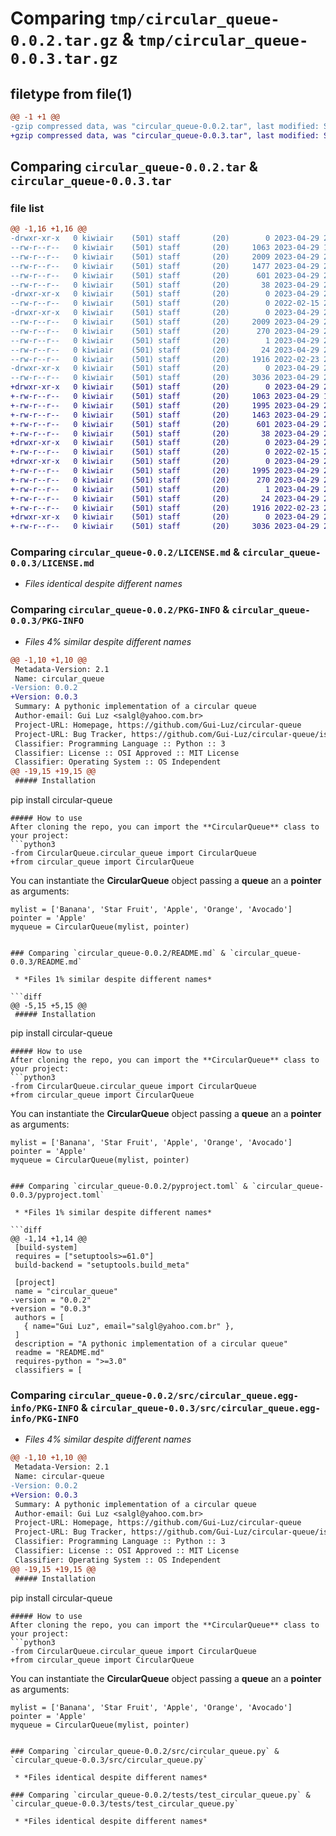 # Comparing `tmp/circular_queue-0.0.2.tar.gz` & `tmp/circular_queue-0.0.3.tar.gz`

## filetype from file(1)

```diff
@@ -1 +1 @@
-gzip compressed data, was "circular_queue-0.0.2.tar", last modified: Sat Apr 29 21:13:05 2023, max compression
+gzip compressed data, was "circular_queue-0.0.3.tar", last modified: Sat Apr 29 21:19:26 2023, max compression
```

## Comparing `circular_queue-0.0.2.tar` & `circular_queue-0.0.3.tar`

### file list

```diff
@@ -1,16 +1,16 @@
-drwxr-xr-x   0 kiwiair    (501) staff       (20)        0 2023-04-29 21:13:05.292709 circular_queue-0.0.2/
--rw-r--r--   0 kiwiair    (501) staff       (20)     1063 2023-04-29 16:01:30.000000 circular_queue-0.0.2/LICENSE.md
--rw-r--r--   0 kiwiair    (501) staff       (20)     2009 2023-04-29 21:13:05.292430 circular_queue-0.0.2/PKG-INFO
--rw-r--r--   0 kiwiair    (501) staff       (20)     1477 2023-04-29 21:08:17.000000 circular_queue-0.0.2/README.md
--rw-r--r--   0 kiwiair    (501) staff       (20)      601 2023-04-29 21:12:51.000000 circular_queue-0.0.2/pyproject.toml
--rw-r--r--   0 kiwiair    (501) staff       (20)       38 2023-04-29 21:13:05.292791 circular_queue-0.0.2/setup.cfg
-drwxr-xr-x   0 kiwiair    (501) staff       (20)        0 2023-04-29 21:13:05.290641 circular_queue-0.0.2/src/
--rw-r--r--   0 kiwiair    (501) staff       (20)        0 2022-02-15 23:10:08.000000 circular_queue-0.0.2/src/__init__.py
-drwxr-xr-x   0 kiwiair    (501) staff       (20)        0 2023-04-29 21:13:05.291700 circular_queue-0.0.2/src/circular_queue.egg-info/
--rw-r--r--   0 kiwiair    (501) staff       (20)     2009 2023-04-29 21:13:05.000000 circular_queue-0.0.2/src/circular_queue.egg-info/PKG-INFO
--rw-r--r--   0 kiwiair    (501) staff       (20)      270 2023-04-29 21:13:05.000000 circular_queue-0.0.2/src/circular_queue.egg-info/SOURCES.txt
--rw-r--r--   0 kiwiair    (501) staff       (20)        1 2023-04-29 21:13:05.000000 circular_queue-0.0.2/src/circular_queue.egg-info/dependency_links.txt
--rw-r--r--   0 kiwiair    (501) staff       (20)       24 2023-04-29 21:13:05.000000 circular_queue-0.0.2/src/circular_queue.egg-info/top_level.txt
--rw-r--r--   0 kiwiair    (501) staff       (20)     1916 2022-02-23 20:51:22.000000 circular_queue-0.0.2/src/circular_queue.py
-drwxr-xr-x   0 kiwiair    (501) staff       (20)        0 2023-04-29 21:13:05.291961 circular_queue-0.0.2/tests/
--rw-r--r--   0 kiwiair    (501) staff       (20)     3036 2023-04-29 20:39:44.000000 circular_queue-0.0.2/tests/test_circular_queue.py
+drwxr-xr-x   0 kiwiair    (501) staff       (20)        0 2023-04-29 21:19:26.078475 circular_queue-0.0.3/
+-rw-r--r--   0 kiwiair    (501) staff       (20)     1063 2023-04-29 16:01:30.000000 circular_queue-0.0.3/LICENSE.md
+-rw-r--r--   0 kiwiair    (501) staff       (20)     1995 2023-04-29 21:19:26.078116 circular_queue-0.0.3/PKG-INFO
+-rw-r--r--   0 kiwiair    (501) staff       (20)     1463 2023-04-29 21:18:17.000000 circular_queue-0.0.3/README.md
+-rw-r--r--   0 kiwiair    (501) staff       (20)      601 2023-04-29 21:18:17.000000 circular_queue-0.0.3/pyproject.toml
+-rw-r--r--   0 kiwiair    (501) staff       (20)       38 2023-04-29 21:19:26.078581 circular_queue-0.0.3/setup.cfg
+drwxr-xr-x   0 kiwiair    (501) staff       (20)        0 2023-04-29 21:19:26.076101 circular_queue-0.0.3/src/
+-rw-r--r--   0 kiwiair    (501) staff       (20)        0 2022-02-15 23:10:08.000000 circular_queue-0.0.3/src/__init__.py
+drwxr-xr-x   0 kiwiair    (501) staff       (20)        0 2023-04-29 21:19:26.077337 circular_queue-0.0.3/src/circular_queue.egg-info/
+-rw-r--r--   0 kiwiair    (501) staff       (20)     1995 2023-04-29 21:19:26.000000 circular_queue-0.0.3/src/circular_queue.egg-info/PKG-INFO
+-rw-r--r--   0 kiwiair    (501) staff       (20)      270 2023-04-29 21:19:26.000000 circular_queue-0.0.3/src/circular_queue.egg-info/SOURCES.txt
+-rw-r--r--   0 kiwiair    (501) staff       (20)        1 2023-04-29 21:19:26.000000 circular_queue-0.0.3/src/circular_queue.egg-info/dependency_links.txt
+-rw-r--r--   0 kiwiair    (501) staff       (20)       24 2023-04-29 21:19:26.000000 circular_queue-0.0.3/src/circular_queue.egg-info/top_level.txt
+-rw-r--r--   0 kiwiair    (501) staff       (20)     1916 2022-02-23 20:51:22.000000 circular_queue-0.0.3/src/circular_queue.py
+drwxr-xr-x   0 kiwiair    (501) staff       (20)        0 2023-04-29 21:19:26.077713 circular_queue-0.0.3/tests/
+-rw-r--r--   0 kiwiair    (501) staff       (20)     3036 2023-04-29 20:39:44.000000 circular_queue-0.0.3/tests/test_circular_queue.py
```

### Comparing `circular_queue-0.0.2/LICENSE.md` & `circular_queue-0.0.3/LICENSE.md`

 * *Files identical despite different names*

### Comparing `circular_queue-0.0.2/PKG-INFO` & `circular_queue-0.0.3/PKG-INFO`

 * *Files 4% similar despite different names*

```diff
@@ -1,10 +1,10 @@
 Metadata-Version: 2.1
 Name: circular_queue
-Version: 0.0.2
+Version: 0.0.3
 Summary: A pythonic implementation of a circular queue
 Author-email: Gui Luz <salgl@yahoo.com.br>
 Project-URL: Homepage, https://github.com/Gui-Luz/circular-queue
 Project-URL: Bug Tracker, https://github.com/Gui-Luz/circular-queue/issues
 Classifier: Programming Language :: Python :: 3
 Classifier: License :: OSI Approved :: MIT License
 Classifier: Operating System :: OS Independent
@@ -19,15 +19,15 @@
 ##### Installation
 ```
 pip install circular-queue
 ```
 ##### How to use
 After cloning the repo, you can import the **CircularQueue** class to your project:
 ```python3
-from CircularQueue.circular_queue import CircularQueue
+from circular_queue import CircularQueue
 ```
 You can instantiate the **CircularQueue** object passing a **queue** an a **pointer** as arguments:
 ```python3
 mylist = ['Banana', 'Star Fruit', 'Apple', 'Orange', 'Avocado']
 pointer = 'Apple'
 myqueue = CircularQueue(mylist, pointer)
 ```
```

### Comparing `circular_queue-0.0.2/README.md` & `circular_queue-0.0.3/README.md`

 * *Files 1% similar despite different names*

```diff
@@ -5,15 +5,15 @@
 ##### Installation
 ```
 pip install circular-queue
 ```
 ##### How to use
 After cloning the repo, you can import the **CircularQueue** class to your project:
 ```python3
-from CircularQueue.circular_queue import CircularQueue
+from circular_queue import CircularQueue
 ```
 You can instantiate the **CircularQueue** object passing a **queue** an a **pointer** as arguments:
 ```python3
 mylist = ['Banana', 'Star Fruit', 'Apple', 'Orange', 'Avocado']
 pointer = 'Apple'
 myqueue = CircularQueue(mylist, pointer)
 ```
```

### Comparing `circular_queue-0.0.2/pyproject.toml` & `circular_queue-0.0.3/pyproject.toml`

 * *Files 1% similar despite different names*

```diff
@@ -1,14 +1,14 @@
 [build-system]
 requires = ["setuptools>=61.0"]
 build-backend = "setuptools.build_meta"
 
 [project]
 name = "circular_queue"
-version = "0.0.2"
+version = "0.0.3"
 authors = [
   { name="Gui Luz", email="salgl@yahoo.com.br" },
 ]
 description = "A pythonic implementation of a circular queue"
 readme = "README.md"
 requires-python = ">=3.0"
 classifiers = [
```

### Comparing `circular_queue-0.0.2/src/circular_queue.egg-info/PKG-INFO` & `circular_queue-0.0.3/src/circular_queue.egg-info/PKG-INFO`

 * *Files 4% similar despite different names*

```diff
@@ -1,10 +1,10 @@
 Metadata-Version: 2.1
 Name: circular-queue
-Version: 0.0.2
+Version: 0.0.3
 Summary: A pythonic implementation of a circular queue
 Author-email: Gui Luz <salgl@yahoo.com.br>
 Project-URL: Homepage, https://github.com/Gui-Luz/circular-queue
 Project-URL: Bug Tracker, https://github.com/Gui-Luz/circular-queue/issues
 Classifier: Programming Language :: Python :: 3
 Classifier: License :: OSI Approved :: MIT License
 Classifier: Operating System :: OS Independent
@@ -19,15 +19,15 @@
 ##### Installation
 ```
 pip install circular-queue
 ```
 ##### How to use
 After cloning the repo, you can import the **CircularQueue** class to your project:
 ```python3
-from CircularQueue.circular_queue import CircularQueue
+from circular_queue import CircularQueue
 ```
 You can instantiate the **CircularQueue** object passing a **queue** an a **pointer** as arguments:
 ```python3
 mylist = ['Banana', 'Star Fruit', 'Apple', 'Orange', 'Avocado']
 pointer = 'Apple'
 myqueue = CircularQueue(mylist, pointer)
 ```
```

### Comparing `circular_queue-0.0.2/src/circular_queue.py` & `circular_queue-0.0.3/src/circular_queue.py`

 * *Files identical despite different names*

### Comparing `circular_queue-0.0.2/tests/test_circular_queue.py` & `circular_queue-0.0.3/tests/test_circular_queue.py`

 * *Files identical despite different names*

